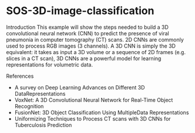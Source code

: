 # SOS-3D-image-classification
Introduction
This example will show the steps needed to build a 3D convolutional neural network (CNN) to predict the presence of viral pneumonia in computer tomography (CT) scans. 2D CNNs are commonly used to process RGB images (3 channels). A 3D CNN is simply the 3D equivalent: it takes as input a 3D volume or a sequence of 2D frames (e.g. slices in a CT scan), 3D CNNs are a powerful model for learning representations for volumetric data.

References
* A survey on Deep Learning Advances on Different 3D DataRepresentations
* VoxNet: A 3D Convolutional Neural Network for Real-Time Object Recognition
* FusionNet: 3D Object Classification Using MultipleData Representations
* Uniformizing Techniques to Process CT scans with 3D CNNs for Tuberculosis Prediction
